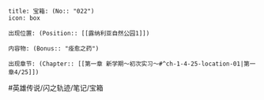---
---
```ad-quote
title: 宝箱: (No:: "022")
icon: box

出现位置: (Position:: [[露纳利亚自然公园1]])

内容物: (Bonus:: "痊愈之药")

出现章节: (Chapter:: [[第一章 新学期～初次实习～#^ch-1-4-25-location-01|第一章4/25]])

```

#英雄传说/闪之轨迹/笔记/宝箱